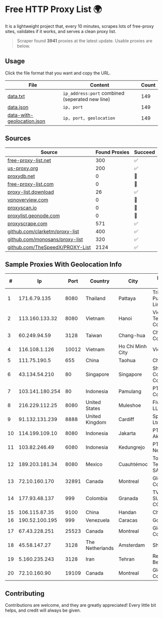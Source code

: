
# Free HTTP Proxy List 🌍

It is a lightweight project that, every 10 minutes, scrapes lots of free-proxy sites, validates if it works, and serves a clean proxy list.


> Scraper found **3941** proxies at the latest update. Usable proxies are below.

## Usage

Click the file format that you want and copy the URL.


|File|Content|Count|
|----|-------|-----|
|[data.txt](https://raw.githubusercontent.com/themiralay/Proxy-List-World/master/data.txt)|`ip_address:port` combined (seperated new line)|149|
|[data.json](https://raw.githubusercontent.com/themiralay/Proxy-List-World/master/data.json)|`ip, port`|149|
|[data-with-geolocation.json](https://raw.githubusercontent.com/themiralay/Proxy-List-World/master/data-with-geolocation.json)|`ip, port, geolocation`|149|

## Sources

|Source|Found Proxies|Succeed|
|------|-------------|-------|
|[free-proxy-list.net](https://free-proxy-list.net)|300|✅|
|[us-proxy.org](https://www.us-proxy.org)|200|✅|
|[proxydb.net](http://proxydb.net)|0|🚫|
|[free-proxy-list.com](https://free-proxy-list.com/?page=&port=&type%5B%5D=http&type%5B%5D=https&up_time=0&search=Search)|0|🚫|
|[proxy-list.download](https://www.proxy-list.download/HTTP)|26|✅|
|[vpnoverview.com](https://vpnoverview.com/privacy/anonymous-browsing/free-proxy-servers)|0|🚫|
|[proxyscan.io](https://www.proxyscan.io)|0|🚫|
|[proxylist.geonode.com](https://proxylist.geonode.com/api/proxy-list?limit=300&page=1&sort_by=lastChecked&sort_type=desc&protocols=http,https)|0|🚫|
|[proxyscrape.com](https://api.proxyscrape.com/v2/?request=displayproxies&protocol=http&timeout=10000&country=all&ssl=all&anonymity=all)|571|✅|
|[github.com/clarketm/proxy-list](https://raw.githubusercontent.com/clarketm/proxy-list/master/proxy-list-raw.txt)|400|✅|
|[github.com/monosans/proxy-list](https://raw.githubusercontent.com/monosans/proxy-list/main/proxies/http.txt)|320|✅|
|[github.com/TheSpeedX/PROXY-List](https://raw.githubusercontent.com/TheSpeedX/PROXY-List/master/http.txt)|2124|✅|


## Sample Proxies With Geolocation Info

|#|Ip|Port|Country|City|Internet Service Provider|
|-|--|----|-------|----|-------------------------|
|1|171.6.79.135|8080|Thailand|Pattaya|Triple T Broadband Public Company Limited|
|2|113.160.133.32|8080|Vietnam|Hanoi|VietNam Post and Telecom Corporation|
|3|60.249.94.59|3128|Taiwan|Chang-hua|Chunghwa Telecom Co., Ltd.|
|4|116.108.1.126|10012|Vietnam|Ho Chi Minh City|Viettel Corporation|
|5|111.75.190.5|655|China|Taohua|Chinanet|
|6|43.134.54.210|80|Singapore|Singapore|Shenzhen Tencent Computer Systems Company Limited|
|7|103.141.180.254|80|Indonesia|Pamulang|PT Indonesia Comnets Plus|
|8|216.229.112.25|8080|United States|Muleshoe|Five Area Systems, LLC|
|9|91.132.131.239|8888|United Kingdom|Cardiff|Spectrum Internet Ltd|
|10|114.199.109.10|8080|Indonesia|Jakarta|PT. Solusi Aksesindo Pratama|
|11|103.82.246.49|6080|Indonesia|Kedungrejo|PT Master Star Network|
|12|189.203.181.34|8080|Mexico|Cuauhtémoc|Total Play Telecomunicaciones SA De CV|
|13|72.10.160.170|32891|Canada|Montreal|GloboTech Communications|
|14|177.93.48.137|999|Colombia|Granada|TV AZTECA SUCURSAL COLOMBIA|
|15|106.115.87.35|9100|China|Handan|Chinanet|
|16|190.52.100.195|999|Venezuela|Caracas|Gold Data USA Inc|
|17|67.43.228.251|25523|Canada|Montreal|GloboTech Communications|
|18|45.58.147.27|3128|The Netherlands|Amsterdam|Sharktech|
|19|5.160.235.243|3128|Iran|Tehran|Respina Networks & Beyond PJSC|
|20|72.10.160.90|19109|Canada|Montreal|GloboTech Communications|



## Contributing

Contributions are welcome, and they are greatly appreciated! Every
little bit helps, and credit will always be given.

